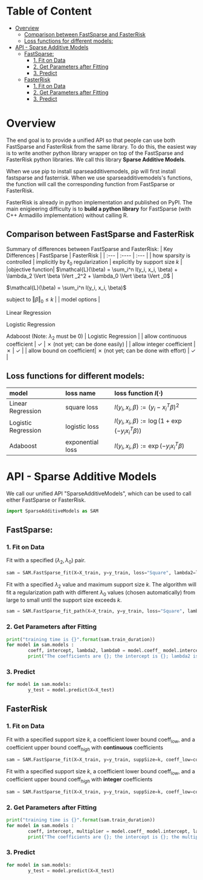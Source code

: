 # Table of Content <!-- omit in toc -->
- [Overview](#overview)
  - [Comparison between FastSparse and FasterRisk](#comparison-between-fastsparse-and-fasterrisk)
  - [Loss functions for different models:](#loss-functions-for-different-models)
- [API - Sparse Additive Models](#api---sparse-additive-models)
  - [FastSparse:](#fastsparse)
    - [1. Fit on Data](#1-fit-on-data)
    - [2. Get Parameters after Fitting](#2-get-parameters-after-fitting)
    - [3. Predict](#3-predict)
  - [FasterRisk](#fasterrisk)
    - [1. Fit on Data](#1-fit-on-data-1)
    - [2. Get Parameters after Fitting](#2-get-parameters-after-fitting-1)
    - [3. Predict](#3-predict-1)

# Overview 
The end goal is to provide a unified API so that people can use both FastSparse and FasterRisk from the same library. To do this, the easiest way is to write another python library wrapper on top of the FastSparse and FasterRisk python libraries. We call this library **Sparse Additive Models**.

When we use pip to install sparseadditivemodels, pip will first install fastsparse and fasterrisk. When we use sparseadditivemodels's functions, the function will call the corresponding function from FastSparse or FasterRisk.

FasterRisk is already in python implementation and published on PyPI. The main enigieering difficulty is to **build a python library** for FastSparse (with C++ Armadillo implementation) without calling R.

## Comparison between FastSparse and FasterRisk
Summary of differences between FastSparse and FasterRisk:
| Key Differences      | FastSparse | FasterRisk     |
| :---        |    :----   |         :--- |
| how sparsity is controlled      | implicitly by $\ell_0$ regularization       | explicitly by support size $k$   |
|objective function| $\mathcal{L}(\beta) = \sum_i^n l(y_i, x_i, \beta) + \lambda_2 \Vert \beta \Vert _2^2 + \lambda_0 \Vert \beta \Vert _0$ | <p> $\mathcal{L}(\beta) = \sum_i^n l(y_i, x_i, \beta)$ <p> subject to $\Vert \beta \Vert _0 \leq k$ |
| model options   | <p> Linear Regression <p> Logistic Regression <p> Adaboost (Note: $\lambda_2$ must be $0$) | Logistic Regression      |
| allow continuous coefficient | &check; | &cross; (not yet; can be done easily) |
| allow integer coefficient | &cross; | &check; |
| allow bound on coefficient| &cross; (not yet; can be done with effort) | &check; |


## Loss functions for different models:

| model | loss name | loss function $l(\cdot)$ |
| :-- | :-- | :-- |
|Linear Regression | square loss | $l(y_i, x_i, \beta) := (y_i - x_i^T \beta)^2$|
|Logistic Regression | logistic loss| $l(y_i, x_i, \beta) := \log(1+\exp(-y_i x_i^T \beta))$|
|Adaboost | exponential loss |$l(y_i, x_i, \beta) := \exp(-y_i x_i^T \beta)$|


# API - Sparse Additive Models
We call our unified API "SparseAdditiveModels", which can be used to call either FastSparse or FasterRisk.

```python
import SparseAdditiveModels as SAM
```

## FastSparse:
### 1. Fit on Data
Fit with a specified $(\lambda_2, \lambda_0)$ pair.
```python
sam = SAM.FastSparse_fit(X=X_train, y=y_train, loss="Square", lambda2=lambda2, lambda0=lambda0)
```

Fit with a specified $\lambda_2$ value and maximum support size $k$. The algorithm will fit a regularization path with different $\lambda_0$ values (chosen automatically) from large to small until the support size exceeds $k$.
```python
sam = SAM.FastSparse_fit_path(X=X_train, y=y_train, loss="Square", lambda2=lambda2, maxSupp=k) # loss can also be "Logistic" or "Exponential"
```

### 2. Get Parameters after Fitting
```python
print("training time is {}".format(sam.train_duration))
for model in sam.models :
        coeff, intercept, lambda2, lambda0 = model.coeff_ model.intercept, lambda2, lambda0
        print("The coefficients are {}; the intercept is {}; lambda2 is {}; lambda0 is {}".format(coeff, intercept, lambda2, lambda0))
```

### 3. Predict
```python
for model in sam.models:
        y_test = model.predict(X=X_test)
```

## FasterRisk
### 1. Fit on Data
Fit with a specified support size $k$, a coefficient lower bound coeff$_{low}$, and a coefficient upper bound coeff$_{high}$ with **continuous** coefficients
```python
sam = SAM.FastSparse_fit(X=X_train, y=y_train, suppSize=k, coeff_low=coeff_low, coeff_high=coeff_high, coefficient_type="continuous")
```

Fit with a specified support size $k$, a coefficient lower bound coeff$_{low}$, and a coefficient upper bound coeff$_{high}$ with **integer** coefficients
```python
sam = SAM.FastSparse_fit(X=X_train, y=y_train, suppSize=k, coeff_low=coeff_low, coeff_high=coeff_high, coefficient_type="integer")
```



### 2. Get Parameters after Fitting
```python
print("training time is {}".format(sam.train_duration))
for model in sam.models :
        coeff, intercept, multiplier = model.coeff_ model.intercept, lambda2, lambda0
        print("The coefficients are {}; the intercept is {}; the multiplier is {}".format(coeff, intercept, multiplier))
```

### 3. Predict
```python
for model in sam.models:
        y_test = model.predict(X=X_test)
```
